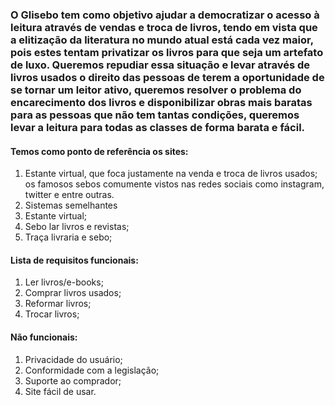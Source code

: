 ### O Glisebo tem como objetivo ajudar a democratizar o acesso à leitura através de vendas e troca de livros, tendo em vista que a elitização da literatura no mundo atual está cada vez maior, pois estes tentam privatizar os livros para que seja um artefato de luxo. Queremos repudiar essa situação e levar através de livros usados o direito das pessoas de terem a oportunidade de se tornar um leitor ativo, queremos resolver o problema do encarecimento dos livros e disponibilizar obras mais baratas para as pessoas que não tem tantas condições, queremos levar a leitura para todas as classes de forma barata e fácil.

#### Temos como ponto de referência os sites:
1. Estante virtual, que foca justamente na venda e troca de livros usados; os famosos sebos comumente vistos nas redes sociais como instagram, twitter e entre outras.
2. Sistemas semelhantes
3. Estante virtual;
4. Sebo lar livros e revistas;
5. Traça livraria e sebo;

#### Lista de requisitos funcionais:
1. Ler livros/e-books;
2. Comprar livros usados;
3. Reformar livros;
4. Trocar livros;

#### Não funcionais:
1. Privacidade do usuário;
2. Conformidade com a legislação;
3. Suporte ao comprador;
4. Site fácil de usar.